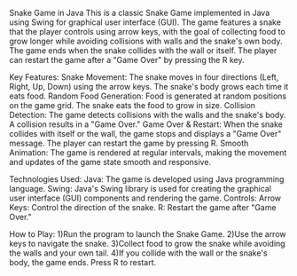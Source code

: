 Snake Game in Java
This is a classic Snake Game implemented in Java using Swing for graphical user interface (GUI). The game features a snake that the player controls using arrow keys, with the goal of collecting food to grow longer while avoiding collisions with walls and the snake's own body. The game ends when the snake collides with the wall or itself. The player can restart the game after a "Game Over" by pressing the R key.

Key Features:
Snake Movement: The snake moves in four directions (Left, Right, Up, Down) using the arrow keys. The snake's body grows each time it eats food.
Random Food Generation: Food is generated at random positions on the game grid. The snake eats the food to grow in size.
Collision Detection: The game detects collisions with the walls and the snake's body. A collision results in a "Game Over."
Game Over & Restart: When the snake collides with itself or the wall, the game stops and displays a "Game Over" message. The player can restart the game by pressing R.
Smooth Animation: The game is rendered at regular intervals, making the movement and updates of the game state smooth and responsive.

Technologies Used:
Java: The game is developed using Java programming language.
Swing: Java's Swing library is used for creating the graphical user interface (GUI) components and rendering the game.
Controls:
Arrow Keys: Control the direction of the snake.
R: Restart the game after "Game Over."

How to Play:
1)Run the program to launch the Snake Game.
2)Use the arrow keys to navigate the snake.
3)Collect food to grow the snake while avoiding the walls and your own tail.
4)If you collide with the wall or the snake's body, the game ends. Press R to restart.
